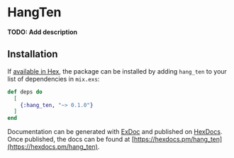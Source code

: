 # HangTen

**TODO: Add description**

## Installation

If [available in Hex](https://hex.pm/docs/publish), the package can be installed
by adding `hang_ten` to your list of dependencies in `mix.exs`:

```elixir
def deps do
  [
    {:hang_ten, "~> 0.1.0"}
  ]
end
```

Documentation can be generated with [ExDoc](https://github.com/elixir-lang/ex_doc)
and published on [HexDocs](https://hexdocs.pm). Once published, the docs can
be found at [https://hexdocs.pm/hang_ten](https://hexdocs.pm/hang_ten).

